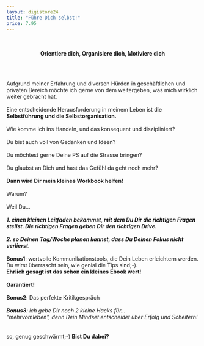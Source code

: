 ```yaml
---
layout: digistore24
title: "Führe Dich selbst!"
price: 7.95
---
```

<div style="text-align:center;"><strong><br>&#xA0;</strong><br><strong>Orientiere dich, Organisiere dich, Motiviere dich</strong></div>
<p>&#xA0;<br>&#xA0;</p>
<div>Aufgrund meiner Erfahrung und diversen H&#xFC;rden in gesch&#xE4;ftlichen und privaten Bereich m&#xF6;chte ich gerne von dem weitergeben, was mich wirklich weiter gebracht hat.<br>&#xA0;<br>Eine entscheidende Herausforderung in meinem Leben ist die <strong>Selbstf&#xFC;hrung und die Selbstorganisation.</strong><br>&#xA0;<br>Wie komme ich ins Handeln, und das konsequent und diszipliniert?<br><br>Du bist auch voll von Gedanken und Ideen?</div>
<div><br>Du m&#xF6;chtest gerne Deine PS auf die Strasse bringen?</div>
<div><br>Du glaubst an Dich und hast das Gef&#xFC;hl da geht noch mehr?<br><br><strong>Dann wird Dir mein kleines Workbook helfen!&#xA0;</strong></div>
<div><br>Warum?</div>
<div><br>Weil Du...<br>&#xA0;</div>
<div><em><strong>1. einen kleinen Leitfaden bekommst, mit dem Du Dir die richtigen Fragen stellst. Die&#xA0;richtigen Fragen geben Dir den richtigen Drive.</strong></em></div>
<div><em><strong><br>2. so Deinen T</strong></em><em><strong>ag/Woche planen kannst, dass Du Deinen Fokus nicht verlierst.</strong></em><br>&#xA0;</div>
<div><strong>Bonus1</strong>: wertvolle Kommunikationstools, die Dein Leben erleichtern werden.</div>
<div>Du wirst &#xFC;berrascht sein, wie genial die Tips sind;-).</div>
<div><strong>Ehrlich gesagt ist das schon ein kleines Ebook wert!</strong><br><br><strong>Garantiert!</strong></div>
<div>&#xA0;</div>
<div><strong>Bonus2</strong>: Das perfekte Kritikgespr&#xE4;ch</div>
<div><br><em><strong>Bonus3</strong>: ich gebe Dir noch 2 kleine Hacks f&#xFC;r...<br>&quot;mehrvomleben&quot;, denn Dein Mindset entscheidet &#xFC;ber Erfolg und Scheitern!</em><br><br><br></div>
<div>so, genug geschw&#xE4;rmt;-) <strong>Bist Du dabei?</strong></div>
<div>&#xA0;</div>